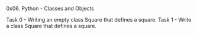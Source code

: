 0x06. Python - Classes and Objects

Task 0 - Writing an empty class Square that defines a square.
Task 1 - Write a class Square that defines a square.
